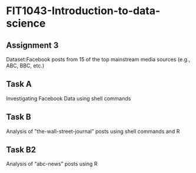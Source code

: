 # FIT1043-Introduction-to-data-science



## Assignment 3

Dataset:Facebook posts from 15 of the top mainstream media sources (e.g., ABC, BBC, etc.) 

## Task A
Investigating Facebook Data using shell commands

## Task B
Analysis of "the-wall-street-journal” posts using shell commands and R

## Task B2
Analysis of “abc-news” posts using R
